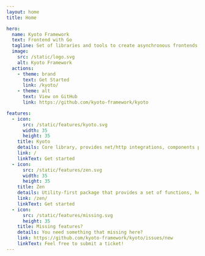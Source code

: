 ```yaml
---
layout: home
title: Home

hero:
  name: Kyoto Framework
  text: Frontend with Go
  tagline: Set of libraries and tools to create asynchronous frontends with Go
  image:
    src: /static/logo.svg
    alt: Kyoto Framework
  actions:
    - theme: brand
      text: Get Started
      link: /kyoto/
    - theme: alt
      text: View on GitHub
      link: https://github.com/kyoto-framework/kyoto

features:
  - icon: 
      src: /static/features/kyoto.svg
      width: 35
      height: 35
    title: Kyoto
    details: Core library, provides net/http integrations, components processing, pages rendering and dynamic actions.
    link: /
    linkText: Get started
  - icon: 
      src: /static/features/zen.svg
      width: 35
      height: 35
    title: Zen
    details: Utility-first package that provides a set of functions, helpers and extensions to simplify work with Go.
    link: /zen/
    linkText: Get started
  - icon:
      src: /static/features/missing.svg
      height: 35
    title: Missing features?
    details: You need something that missing here? 
    link: https://github.com/kyoto-framework/kyoto/issues/new
    linkText: Feel free to submit a ticket!
---
```

